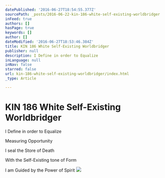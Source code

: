 ```yaml
---
datePublished: '2016-06-27T18:54:55.377Z'
sourcePath: _posts/2016-06-22-kin-186-white-self-existing-worldbridger.md
inFeed: true
authors: []
hasPage: true
keywords: []
author: []
dateModified: '2016-06-27T18:53:46.384Z'
title: KIN 186 White Self-Existing Worldbridger
publisher: null
description: I Define in order to Equalize
inLanguage: null
inNav: false
starred: false
url: kin-186-white-self-existing-worldbridger/index.html
_type: Article

---
```

# KIN 186 White Self-Existing Worldbridger

I Define in order to Equalize

Measuring Opportunity

I seal the Store of Death

With the Self-Existing tone of Form

I am Guided by the Power of Spirit
![](https://the-grid-user-content.s3-us-west-2.amazonaws.com/f134086d-4973-45ee-8ce3-8c2554fcfd9d.png)